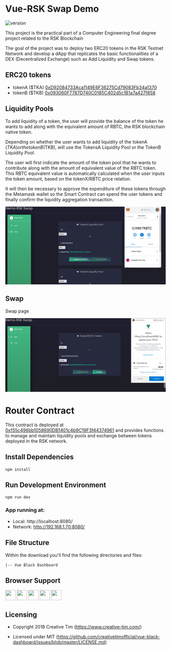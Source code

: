 # Vue-RSK Swap Demo
 ![version](https://https://img.shields.io/badge/release-v1.0-blue.svg)  

This project is the practical part of a Computer Engineering final degree project related to the RSK Blockchain

The goal of the project was to deploy two ERC20 tokens in the RSK Testnet Network and develop a dApp that replicates the basic functionalities of a DEX (Decentralized Exchange) such as Add Liquidity and Swap tokens. 


## ERC20 tokens

  - tokenA ($TKA) [0xD92084733Aca1149E6F36275Cd79083Fb34a1370](https://explorer.testnet.rsk.co/address/0xd92084733aca1149e6f36275cd79083fb34a1370)
  - tokenB ($TKB) [0x093060F7787D740C0185C402d5c1B1a7a427f858](https://explorer.testnet.rsk.co/address/0x093060f7787d740c0185c402d5c1b1a7a427f858)


## Liquidity Pools

To add liquidity of a token, the user will provide the balance of the token he wants to add along with the equivalent amount of RBTC, the RSK blockchain native token. 

Depending on whether the user wants to add liquidity of the tokenA ($TKA) or the tokenB ($TKB), will use the TokensA Liquidity Pool or the TokenB Liquidity Pool. 


The user will first indicate the amount of the token pool that he wants to contribute along with the amount of equivalent value of the RBTC token. This RBTC equivalent value is automatically calculated when the user inputs the token amount, based on the tokenX/RBTC price relation. 

It will then be necessary to approve the expenditure of these tokens through the Metamask wallet so the Smart Contract can spend the user tokens and finally confirm the liquidity aggregation transaction. 

![LiquidityPools](./public/img/LiquidityPools.PNG)

## Swap

Swap page

![Swap](./public/img/Swap.PNG)


# Router Contract

This contract is deployed at [0xf55c496bb1058690DB1401c4b9C19F3f44374961](https://explorer.testnet.rsk.co/address/0xf55c496bb1058690db1401c4b9c19f3f44374961) and provides functions to manage and maintain liquidity pools and exchange between tokens deployed in the RSK network. 

## Install Dependencies

```shell
npm install
```

## Run Development Environment

```shell
npm run dev
```

### App running at:
  - Local:   http://localhost:8080/
  - Network: http://192.168.1.70:8080/


## File Structure
Within the download you'll find the following directories and files:

```
|-- Vue Black Dashboard

```


## Browser Support

<img src="https://s3.amazonaws.com/creativetim_bucket/github/browser/chrome.png" width="32" height="32"> <img src="https://s3.amazonaws.com/creativetim_bucket/github/browser/firefox.png" width="32" height="32"> <img src="https://s3.amazonaws.com/creativetim_bucket/github/browser/edge.png" width="32" height="32"> <img src="https://s3.amazonaws.com/creativetim_bucket/github/browser/safari.png" width="32" height="32"> <img src="https://s3.amazonaws.com/creativetim_bucket/github/browser/opera.png" width="32" height="32">



## Licensing

- Copyright 2018 Creative Tim (https://www.creative-tim.com/)

- Licensed under MIT (https://github.com/creativetimofficial/vue-black-dashboard/issues/blob/master/LICENSE.md)


